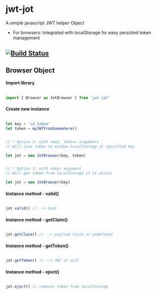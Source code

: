 # jwt-jot

A simple javascript JWT helper Object

- For browsers: Integrated with localStorage for easy persisted token management

[![Build Status](https://travis-ci.org/eezing/jwt-jot.svg?branch=master)](https://travis-ci.org/eezing/jwt-jot)
---


## Browser Object


#### Import library
```javascript

import { Browser as JotBrowser } from 'jwt-jot'

```

#### Create new instance

```javascript

let key = 'id_token'
let token = myJWTFromSomewhere()


// * Option 1: with <key, token> arguments
// Will save token to window.localStorage at specified key

let jot = new JotBrowser(key, token)


// * Option 2: with <key> argument
// Will get token from localStorage if it exists

let jot = new JotBrowser(key)

```

#### Instance method - valid()

```javascript

jot.valid() // --> bool

```

#### Instance method - getClaim()

```javascript

jot.getClaim() // --> payload claim or undefined

```

#### Instance method - getToken()

```javascript

jot.getToken() // --> JWT or null

```

#### Instance method - eject()

```javascript

jot.eject() // removes token from localStorage

```
